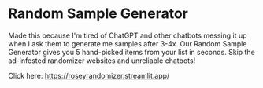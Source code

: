 # Random Sample Generator
Made this because I'm tired of ChatGPT and other chatbots messing it up when I ask them to generate me samples after 3-4x.
Our Random Sample Generator gives you 5 hand-picked items from your list in seconds. Skip the ad-infested randomizer websites and unreliable chatbots!

Click here: https://roseyrandomizer.streamlit.app/
